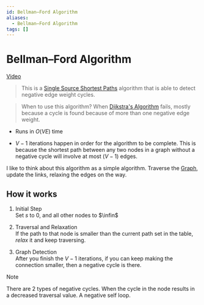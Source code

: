 ```yaml
---
id: Bellman–Ford Algorithm
aliases:
  - Bellman–Ford Algorithm
tags: []
---
```


# Bellman–Ford Algorithm
[Video](https://youtu.be/lyw4FaxrwHg?si=3Emac_4UEuL9kdHD) 

> This is a [Single Source Shortest Paths](notes/SSSP.md) algorithm that is able to detect negative edge weight cycles.  

> When to use this algorithm? When [Dijkstra's Algorithm](notes/Dijkstra%27s%20Algorithm.md) fails, mostly because a cycle is found because of more than one negative edge weight. 

- Runs in $O(VE)$ time

- $V - 1$ iterations happen in order for the algorithm to be complete. This is because the shortest path between any two nodes in a graph without a negative cycle will involve at most $(V - 1)$ edges.


I like to think about this algorithm as a simple algorithm. Traverse the [Graph](notes/Graph.md), update the links, relaxing the edges on the way.  

## How it works
1. Initial Step  
Set $s$ to 0, and all other nodes to $\infin$

2. Traversal and Relaxation   
If the path to that node is smaller than the current path set in the table, *relax* it and keep traversing.  
3. Graph Detection  
After you finish the $V -1$ iterations, if you can keep making the connection smaller, then a negative cycle is there.  

> [!NOTE]
> There are 2 types of negative cycles. When the cycle in the node results in a decreased traversal value. A negative self loop.  


